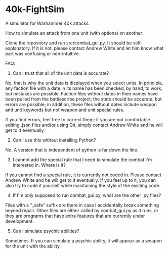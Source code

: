 # 40k-FightSim
A simulator for Warhammer 40k attacks.

How to simulate an attack from one unit (with options) on another:

Clone the repository and run src/combat_gui.py. It should be self-explanatory. If it is not, please contact
Andrew White and let him know what part was confusing or non-intuitive.


FAQ:


1. Can I trust that all of the unit data is accurate?

No, that is why the unit data is displayed when you select units. In principle, any faction file with a date in
its name has been checked, by hand, to work, but mistakes are possible. Faction files without dates in their
names have been pulled from the battlescribe project; the stats should be accurate, but errors are possible;
in addition, these files without dates include weapon and unit keywords but not weapon and unit special rules.

If you find errors, feel free to correct them; if you are not comfortable editing .json files and/or using Git,
simply contact Andrew White and he will get to it eventually.

2. Can I use this without installing Python?

No. A version that is independent of python is far down the line.

3. I cannot add the special rule that I need to simulate the combat I'm interested in. Where is it?

If you cannot find a special rule, it is currently not coded in. Please contact Andrew White and he will get 
to it eventually. If you feel up to it, you can also try to code it yourself while maintaining the style of
the existing code.

4. If I'm only supposed to run combat_gui.py, what are the other .py files?

Files with a "\_safe" suffix are there in case I accidentally break something beyond repair. Other files are either
called by combat_gui.py as it runs, or they are programs that have extra features that are currently under
development.

5. Can I simulate psychic abilities?

Sometimes. If you can simulate a psychic ability, it will appear as a weapon for the unit with the ability.


